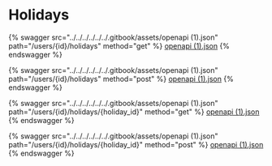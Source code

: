 # Holidays

{% swagger src="../../../../../../.gitbook/assets/openapi (1).json" path="/users/{id}/holidays" method="get" %}
[openapi (1).json](<../../../../../../.gitbook/assets/openapi (1).json>)
{% endswagger %}

{% swagger src="../../../../../../.gitbook/assets/openapi (1).json" path="/users/{id}/holidays" method="post" %}
[openapi (1).json](<../../../../../../.gitbook/assets/openapi (1).json>)
{% endswagger %}

{% swagger src="../../../../../../.gitbook/assets/openapi (1).json" path="/users/{id}/holidays/{holiday_id}" method="get" %}
[openapi (1).json](<../../../../../../.gitbook/assets/openapi (1).json>)
{% endswagger %}

{% swagger src="../../../../../../.gitbook/assets/openapi (1).json" path="/users/{id}/holidays/{holiday_id}" method="post" %}
[openapi (1).json](<../../../../../../.gitbook/assets/openapi (1).json>)
{% endswagger %}
